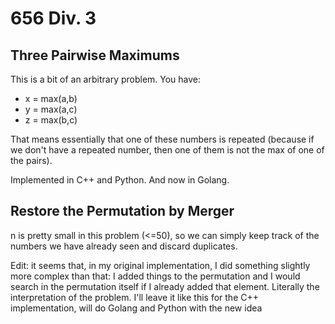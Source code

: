 # 656 Div. 3

## Three Pairwise Maximums

This is a bit of an arbitrary problem. You have: 

* x = max(a,b)
* y = max(a,c)
* z = max(b,c)

That means essentially that one of these numbers is repeated (because if we
don't have a repeated number, then one of them is not the max of one of the
pairs).

Implemented in C++ and Python. And now in Golang.

## Restore the Permutation by Merger

n is pretty small in this problem (<=50), so we can simply keep track of the
numbers we have already seen and discard duplicates.

Edit: it seems that, in my original implementation, I did something slightly
more complex than that: I added things to the permutation and I would search
in the permutation itself if I already added that element. Literally the
interpretation of the problem. I'll leave it like this for the C++
implementation, will do Golang and Python with the new idea
